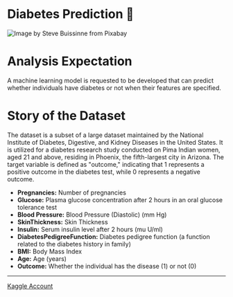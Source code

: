 # Diabetes Prediction 🏥
![Image by <a href="https://pixabay.com/users/stevepb-282134/?utm_source=link-attribution&utm_medium=referral&utm_campaign=image&utm_content=528678">Steve Buissinne</a> from <a href="https://pixabay.com//?utm_source=link-attribution&utm_medium=referral&utm_campaign=image&utm_content=528678">Pixabay</a>](https://github.com/sudeatesoglu/Pima_Indians_Diabetes_Prediction/assets/106230756/13c1b2a9-eea5-447c-9ca2-dd4be985e57e)
# Analysis Expectation
A machine learning model is requested to be developed that can predict whether individuals have diabetes or not when their features are specified.

# Story of the Dataset
The dataset is a subset of a large dataset maintained by the National Institute of Diabetes, Digestive, and Kidney Diseases in the United States. It is utilized for a diabetes research study conducted on Pima Indian women, aged 21 and above, residing in Phoenix, the fifth-largest city in Arizona. The target variable is defined as "outcome," indicating that 1 represents a positive outcome in the diabetes test, while 0 represents a negative outcome.

- **Pregnancies:** Number of pregnancies
- **Glucose:** Plasma glucose concentration after 2 hours in an oral glucose tolerance test
- **Blood Pressure:** Blood Pressure (Diastolic) (mm Hg)
- **SkinThickness:** Skin Thickness
- **Insulin:** Serum insulin level after 2 hours (mu U/ml)
- **DiabetesPedigreeFunction:** Diabetes pedigree function (a function related to the diabetes history in family)
- **BMI:** Body Mass Index
- **Age:** Age (years)
- **Outcome:** Whether the individual has the disease (1) or not (0)
---
[Kaggle Account](https://www.kaggle.com/sudeates)

